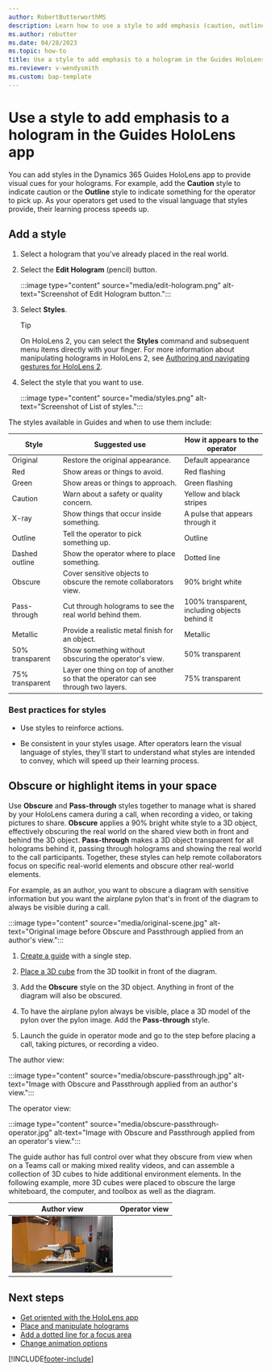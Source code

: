 ```yaml
---
author: RobertButterworthMS
description: Learn how to use a style to add emphasis (caution, outline, obscure) to a hologram in the Dynamics 365 Guides HoloLens app
ms.author: robutter
ms.date: 04/28/2023
ms.topic: how-to
title: Use a style to add emphasis to a hologram in the Guides HoloLens app
ms.reviewer: v-wendysmith
ms.custom: bap-template
---
```


# Use a style to add emphasis to a hologram in the Guides HoloLens app

You can add styles in the Dynamics 365 Guides HoloLens app to provide visual cues for your holograms. For example, add the **Caution** style to indicate caution or the **Outline** style to indicate something for the operator to pick up. As your operators get used to the visual language that styles provide, their learning process speeds up.

## Add a style

1. Select a hologram that you've already placed in the real world.

1. Select the **Edit Hologram** (pencil) button.

   :::image type="content" source="media/edit-hologram.png" alt-text="Screenshot of Edit Hologram button.":::

1. Select **Styles**.

    > [!TIP]
    > On HoloLens 2, you can select the **Styles** command and subsequent menu items directly with your finger. For more information about manipulating holograms in HoloLens 2, see [Authoring and navigating gestures for HoloLens 2](authoring-gestures-HL2.md).

1. Select the style that you want to use.

   :::image type="content" source="media/styles.png" alt-text="Screenshot of List of styles.":::

The styles available in Guides and when to use them include:

| Style | Suggested use | How it appears to the operator |
|---|---|---|
| Original | Restore the original appearance. | Default appearance |
| Red | Show areas or things to avoid. | Red flashing |
| Green | Show areas or things to approach. | Green flashing |
| Caution | Warn about a safety or quality concern. | Yellow and black stripes |
| X-ray | Show things that occur inside something. | A pulse that appears through it |
| Outline | Tell the operator to pick something up. | Outline |
| Dashed outline | Show the operator where to place something. | Dotted line |
| Obscure | Cover sensitive objects to obscure the remote collaborators view. | 90% bright white |
| Pass-through | Cut through holograms to see the real world behind them. | 100% transparent, including objects behind it |
| Metallic | Provide a realistic metal finish for an object. | Metallic |
| 50% transparent | Show something without obscuring the operator's view. | 50% transparent |
| 75% transparent | Layer one thing on top of another so that the operator can see through two layers. | 75% transparent |

<!-- The styles from the operator's perspective: --->

<!-- ![All styles.](media/all-styles.PNG "All styles") --->

### Best practices for styles

- Use styles to reinforce actions.

- Be consistent in your styles usage. After operators learn the visual language of styles, they'll start to understand what styles are intended to convey, which will speed up their learning process.

## Obscure or highlight items in your space

Use **Obscure** and **Pass-through** styles together to manage what is shared by your HoloLens camera during a call, when recording a video, or taking pictures to share. **Obscure** applies a 90% bright white style to a 3D object, effectively obscuring the real world on the shared view both in front and behind the 3D object. **Pass-through** makes a 3D object transparent for all holograms behind it, passing through holograms and showing the real world to the call participants. Together, these styles can help remote collaborators focus on specific real-world elements and obscure other real-world elements.

For example, as an author, you want to obscure a diagram with sensitive information but you want the airplane pylon that's in front of the diagram to always be visible during a call.

:::image type="content" source="media/original-scene.jpg" alt-text="Original image before Obscure and Passthrough applied from an author's view.":::

1. [Create a guide](create-guide.md) with a single step.

1. [Place a 3D cube](pc-app-add-3D-model.md) from the 3D toolkit in front of the diagram.

1. Add the **Obscure** style on the 3D object. Anything in front of the diagram will also be obscured.

1. To have the airplane pylon always be visible, place a 3D model of the pylon over the pylon image. Add the **Pass-through** style.

1. Launch the guide in operator mode and go to the step before placing a call, taking pictures, or recording a video.

The author view:

:::image type="content" source="media/obscure-passthrough.jpg" alt-text="Image with Obscure and Passthrough applied from an author's view.":::

The operator view:

:::image type="content" source="media/obscure-passthrough-operator.jpg" alt-text="Image with Obscure and Passthrough applied from an operator's view.":::

The guide author has full control over what they obscure from view when on a Teams call or making mixed reality videos, and can assemble a collection of 3D cubes to hide additional environment elements.  In the following example, more 3D cubes were placed to obscure the large whiteboard, the computer, and toolbox as well as the diagram.

| Author view | Operator view |
|---|---|
| ![Image with Obscure for many objects and Passthrough from an author's view.](media/obscure-passthrough-all-author.jpg) || ![Image with Obscure for many objects and Passthrough from an operator's view.](media/obscure-passthrough-all-operator.jpg) |

## Next steps

- [Get oriented with the HoloLens app](hololens-app-orientation.md)
- [Place and manipulate holograms](hololens-app-place-holograms.md)
- [Add a dotted line for a focus area](hololens-app-dotted-line.md)
- [Change animation options](hololens-app-animations.md)

[!INCLUDE[footer-include](../includes/footer-banner.md)]
